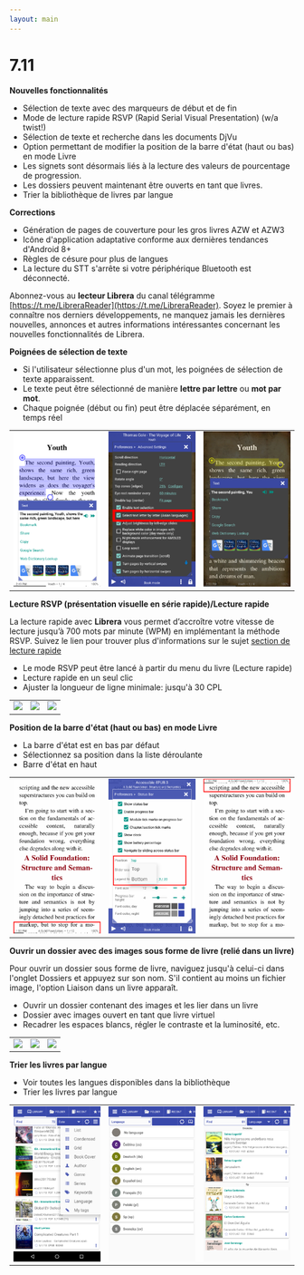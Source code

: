 ```yaml
---
layout: main
---
```


# 7.11

**Nouvelles fonctionnalités**

* Sélection de texte avec des marqueurs de début et de fin
* Mode de lecture rapide RSVP (Rapid Serial Visual Presentation) (w/a twist!)
* Sélection de texte et recherche dans les documents DjVu
* Option permettant de modifier la position de la barre d'état (haut ou bas) en mode Livre
* Les signets sont désormais liés à la lecture des valeurs de pourcentage de progression.
* Les dossiers peuvent maintenant être ouverts en tant que livres.
* Trier la bibliothèque de livres par langue

**Corrections**

* Génération de pages de couverture pour les gros livres AZW et AZW3
* Icône d'application adaptative conforme aux dernières tendances d'Android 8+
* Règles de césure pour plus de langues
* La lecture du STT s'arrête si votre périphérique Bluetooth est déconnecté.

Abonnez-vous au **lecteur Librera** du canal télégramme [https://t.me/LibreraReader](https://t.me/LibreraReader). Soyez le premier à connaître nos derniers développements, ne manquez jamais les dernières nouvelles, annonces et autres informations intéressantes concernant les nouvelles fonctionnalités de Librera.

**Poignées de sélection de texte**

* Si l'utilisateur sélectionne plus d'un mot, les poignées de sélection de texte apparaissent.
* Le texte peut être sélectionné de manière **lettre par lettre** ou **mot par mot**.
* Chaque poignée (début ou fin) peut être déplacée séparément, en temps réel

||||
|-|-|-|
|![](4.png)|![](5.png)|![](6.png)|

**Lecture RSVP (présentation visuelle en série rapide)/Lecture rapide**

La lecture rapide avec **Librera** vous permet d’accroître votre vitesse de lecture jusqu’à 700 mots par minute (WPM) en implémentant la méthode RSVP.
Suivez le lien pour trouver plus d'informations sur le sujet [section de lecture rapide](/wiki/manual/Rapid-Serial-Visual-Presentation/fr)

* Le mode RSVP peut être lancé à partir du menu du livre (Lecture rapide)
* Lecture rapide en un seul clic
* Ajuster la longueur de ligne minimale: jusqu'à 30 CPL

||||
|-|-|-|
|![](/wiki/manual/Rapid-Serial-Visual-Presentation/1.png)|![](/wiki/manual/Rapid-Serial-Visual-Presentation/2.png)|![](/wiki/manual/Rapid-Serial-Visual-Presentation/3.png)|

**Position de la barre d'état (haut ou bas) en mode Livre**

* La barre d'état est en bas par défaut
* Sélectionnez sa position dans la liste déroulante
* Barre d'état en haut

||||
|-|-|-|
|![](1.png)|![](2.png)|![](3.png)|

**Ouvrir un dossier avec des images sous forme de livre (relié dans un livre)**

Pour ouvrir un dossier sous forme de livre, naviguez jusqu'à celui-ci dans l'onglet Dossiers et appuyez sur son nom. S'il contient au moins un fichier image, l'option Liaison dans un livre apparaît.

* Ouvrir un dossier contenant des images et les lier dans un livre
* Dossier avec images ouvert en tant que livre virtuel
* Recadrer les espaces blancs, régler le contraste et la luminosité, etc.

||||
|-|-|-|
|![](/wiki/manual/Open-Folder-With-Images-As-A-Book/1.png)|![](/wiki/manual/Open-Folder-With-Images-As-A-Book/2.png)|![](/wiki/manual/Open-Folder-With-Images-As-A-Book/3.png)|

**Trier les livres par langue**

* Voir toutes les langues disponibles dans la bibliothèque
* Trier les livres par langue

||||
|-|-|-|
|![](7.png)|![](8.png)|![](9.png)|


